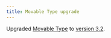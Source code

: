 ```yaml
---
title: Movable Type upgrade
---
```


Upgraded [Movable Type](http://www.movabletype.org/) to [version 3.2](http://www.sixapart.com/movabletype/docs/3.2/h_changelog).
